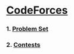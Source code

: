 # [CodeForces](https://codeforces.com)

### 1. [Problem Set](https://codeforces.com/problemset)

### 2. [Contests](https://codeforces.com/contests)
